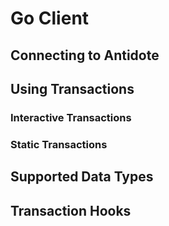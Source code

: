 # Go Client

## Connecting to Antidote

## Using Transactions

### Interactive Transactions

### Static Transactions

## Supported Data Types

## Transaction Hooks

